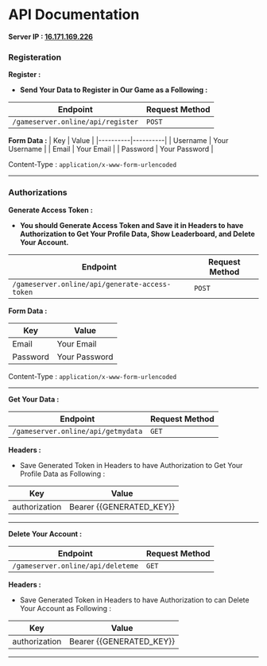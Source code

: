 
# API Documentation

**Server IP : [16.171.169.226](http://16.171.169.226)**

### Registeration

**Register :**
  * **Send Your Data to Register in Our Game as a Following :**
 
| Endpoint | Request Method |
|----------|----------|
| `/gameserver.online/api/register` | `POST` |

**Form Data :**
| Key | Value |
|----------|----------|
| Username | Your Username |
| Email | Your Email |
| Password | Your Password |

Content-Type : `application/x-www-form-urlencoded`

---

### Authorizations

**Generate Access Token :**
  * **You should Generate Access Token and Save it in Headers to have Authorization to Get Your Profile Data, Show Leaderboard, and Delete Your Account.**

| Endpoint | Request Method |
|----------|----------|
| `/gameserver.online/api/generate-access-token` | `POST` |

**Form Data :**

| Key | Value |
|----------|----------|
| Email | Your Email |
| Password | Your Password |

Content-Type : `application/x-www-form-urlencoded`

---

**Get Your Data :**

| Endpoint | Request Method |
|----------|----------|
| `/gameserver.online/api/getmydata` | `GET` |

**Headers :**
  * Save Generated Token in Headers to have Authorization to Get Your Profile Data as Following :

| Key | Value |
|----------|----------|
| authorization | Bearer {{GENERATED_KEY}} |

---

**Delete Your Account :**

| Endpoint | Request Method |
|----------|----------|
| `/gameserver.online/api/deleteme` | `GET` |

**Headers :**
  * Save Generated Token in Headers to have Authorization to can Delete Your Account as Following :

| Key | Value |
|----------|----------|
| authorization | Bearer {{GENERATED_KEY}} |

---
